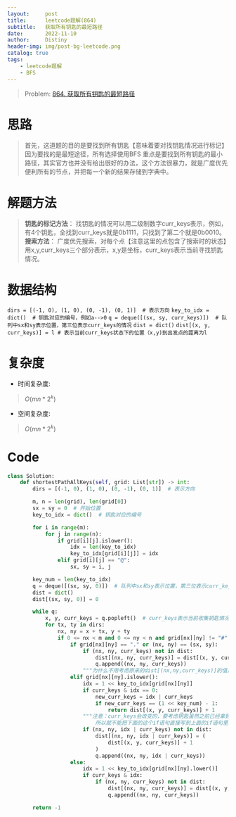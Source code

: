 ```yaml
---
layout:     post
title:      leetcode题解(864)
subtitle:   获取所有钥匙的最短路径
date:       2022-11-10
author:     Distiny
header-img: img/post-bg-leetcode.png
catalog: true
tags:
    - leetcode题解
    - BFS
---
```

> Problem: [864. 获取所有钥匙的最短路径](https://leetcode.cn/problems/shortest-path-to-get-all-keys/description/)

# 思路
> 首先，这道题的目的是要找到所有钥匙【意味着要对找钥匙情况进行标记】
> 因为要找的是最短途径，所有选择使用BFS
> 重点是要找到所有钥匙的最小路径，其实官方也并没有给出很好的办法，这个方法很暴力，就是广度优先便利所有的节点，并把每一个新的结果存储到字典中。

# 解题方法
> **钥匙的标记方法**：
> 找钥匙的情况可以用二级制数字curr_keys表示，例如，有4个钥匙，全找到curr_keys就是0b1111，只找到了第二个就是0b0010。
> **搜索方法**：
> 广度优先搜索，对每个点【注意这里的点包含了搜索时的状态】用x,y,curr_keys三个部分表示，x,y是坐标，curr_keys表示当前寻找钥匙情况。

# 数据结构
`dirs = [(-1, 0), (1, 0), (0, -1), (0, 1)]  # 表示方向`
`key_to_idx = dict()  # 钥匙对应的编号，例如a-->0`
`q = deque([(sx, sy, curr_keys)])  # 队列中sx和sy表示位置，第三位表示curr_keys的情况`
`dist = dict()`
`dist[(x, y, curr_keys)] = l # 表示当前curr_keys状态下的位置（x,y)到出发点的距离为l`

# 复杂度
- 时间复杂度: 
> $O(mn*2^k)$

- 空间复杂度: 
> $O(mn*2^k)$

# Code
```Python
class Solution:
    def shortestPathAllKeys(self, grid: List[str]) -> int:
        dirs = [(-1, 0), (1, 0), (0, -1), (0, 1)]  # 表示方向

        m, n = len(grid), len(grid[0])
        sx = sy = 0  # 开始位置
        key_to_idx = dict()  # 钥匙对应的编号

        for i in range(m):
            for j in range(n):
                if grid[i][j].islower():
                    idx = len(key_to_idx)
                    key_to_idx[grid[i][j]] = idx
                elif grid[i][j] == "@":
                    sx, sy = i, j

        key_num = len(key_to_idx)
        q = deque([(sx, sy, 0)])  # 队列中sx和sy表示位置，第三位表示curr_keys的情况
        dist = dict()
        dist[(sx, sy, 0)] = 0

        while q:
            x, y, curr_keys = q.popleft()  # curr_keys表示当前收集钥匙情况(1有0无),curr_keys == 1<<key_num-1时表示找到了所有钥匙
            for tx, ty in dirs:
                nx, ny = x + tx, y + ty
                if 0 <= nx < m and 0 <= ny < n and grid[nx][ny] != "#":
                    if grid[nx][ny] == "." or (nx, ny) == (sx, sy):
                        if (nx, ny, curr_keys) not in dist:
                            dist[(nx, ny, curr_keys)] = dist[(x, y, curr_keys)] + 1
                            q.append((nx, ny, curr_keys))
                        """为什么不用考虑原来的dist[(nx,ny,curr_keys)]的值比新的值大呢？--因为是广度优先呀！"""
                    elif grid[nx][ny].islower():
                        idx = 1 << key_to_idx[grid[nx][ny]]
                        if curr_keys & idx == 0:
                            new_curr_keys = idx | curr_keys
                            if new_curr_keys == (1 << key_num) - 1:
                                return dist[(x, y, curr_keys)] + 1
                        """注意：curr_keys会改变的，要考虑钥匙虽然之前已经拿到了，但是现在的curr_keys已经更新了的情况！
                            所以就不能把下面的这个if语句直接写到上面的if语句里面！"""
                        if (nx, ny, idx | curr_keys) not in dist:
                            dist[(nx, ny, idx | curr_keys)] = (
                                dist[(x, y, curr_keys)] + 1
                            )
                            q.append((nx, ny, idx | curr_keys))
                    else:
                        idx = 1 << key_to_idx[grid[nx][ny].lower()]
                        if curr_keys & idx:
                            if (nx, ny, curr_keys) not in dist:
                                dist[(nx, ny, curr_keys)] = dist[(x, y, curr_keys)] + 1
                                q.append((nx, ny, curr_keys))

        return -1
```
